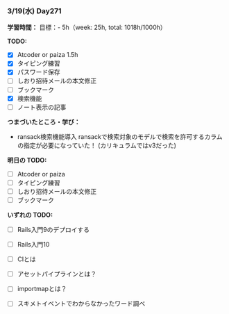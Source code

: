 ### 3/19(水) Day271

**学習時間：**
目標：-
5h（week: 25h, total: 1018h/1000h）

**TODO:**
- [x] Atcoder or paiza 1.5h
- [x] タイピング練習
- [x] パスワード保存
- [ ] しおり招待メールの本文修正
- [ ] ブックマーク
- [x] 検索機能
- [ ] ノート表示の記事

**つまづいたところ・学び：**

- ransack検索機能導入
ransackで検索対象のモデルで検索を許可するカラムの指定が必要になっていた！
(カリキュラムではv3だった)


**明日の TODO:**
- [ ] Atcoder or paiza
- [ ] タイピング練習
- [ ] しおり招待メールの本文修正
- [ ] ブックマーク

**いずれの TODO:**
- [ ] Rails入門9のデプロイする
- [ ] Rails入門10
- [ ] CIとは
- [ ] アセットパイプラインとは？
- [ ] importmapとは？
- [ ] スキメトイベントでわからなかったワード調べ


